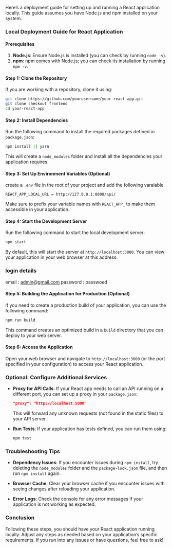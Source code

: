 Here’s a deployment guide for setting up and running a React application locally. This guide assumes you have Node.js and npm installed on your system.

### Local Deployment Guide for React Application

#### Prerequisites

1. **Node.js**: Ensure Node.js is installed (you can check by running `node -v`).
2. **npm**: npm comes with Node.js; you can check its installation by running `npm -v`.

#### Step 1: Clone the Repository

If you are working with a repository, clone it using:

```bash
git clone https://github.com/yourusername/your-react-app.git
git clone checkout frontend
cd your-react-app
```

#### Step 2: Install Dependencies

Run the following command to install the required packages defined in `package.json`:

```bash
npm install || yarn 
```

This will create a `node_modules` folder and install all the dependencies your application requires.

#### Step 3: Set Up Environment Variables (Optional)

 create a `.env` file in the root of your project and add the following varaiable

```dotenv
REACT_APP_LOCAL_URL = http://127.0.0.1:8000/api/
```

Make sure to prefix your variable names with `REACT_APP_` to make them accessible in your application.

#### Step 4: Start the Development Server

Run the following command to start the local development server:

```bash
npm start 
```

By default, this will start the server at `http://localhost:3000`. You can view your application in your web browser at this address.
### login details 
email : admin@gmail.com
password : passwoed
#### Step 5: Building the Application for Production (Optional)

If you need to create a production build of your application, you can use the following command:

```bash
npm run build
```

This command creates an optimized build in a `build` directory that you can deploy to your web server.

#### Step 6: Access the Application

Open your web browser and navigate to `http://localhost:3000` (or the port specified in your configuration) to access your React application.

### Optional: Configure Additional Services

- **Proxy for API Calls**: If your React app needs to call an API running on a different port, you can set up a proxy in your `package.json`:

  ```json
  "proxy": "http://localhost:5000"
  ```

  This will forward any unknown requests (not found in the static files) to your API server.

- **Run Tests**: If your application has tests defined, you can run them using:

  ```bash
  npm test
  ```

### Troubleshooting Tips

- **Dependency Issues**: If you encounter issues during `npm install`, try deleting the `node_modules` folder and the `package-lock.json` file, and then run `npm install` again.
  
- **Browser Cache**: Clear your browser cache if you encounter issues with seeing changes after reloading your application.

- **Error Logs**: Check the console for any error messages if your application is not working as expected.

### Conclusion

Following these steps, you should have your React application running locally. Adjust any steps as needed based on your application’s specific requirements. If you run into any issues or have questions, feel free to ask!
